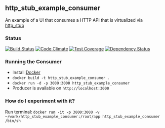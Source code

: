 http_stub_example_consumer
--------------------------

An example of a UI that consumes a HTTP API that is virtualized via [http_stub](https://github.com/MYOB-Technology/http_stub)

### Status
[![Build Status](https://travis-ci.org/MYOB-Technology/http_stub_example_consumer.png)](https://travis-ci.org/MYOB-Technology/http_stub_example_consumer)
[![Code Climate](https://codeclimate.com/github/MYOB-Technology/http_stub_example_consumer/badges/gpa.svg)](https://codeclimate.com/github/MYOB-Technology/http_stub_example_consumer)
[![Test Coverage](https://codeclimate.com/github/MYOB-Technology/http_stub_example_consumer/badges/coverage.svg)](https://codeclimate.com/github/MYOB-Technology/http_stub_example_consumer/coverage)
[![Dependency Status](https://gemnasium.com/MYOB-Technology/http_stub_example_consumer.png)](https://gemnasium.com/MYOB-Technology/http_stub_example_consumer)

### Running the Consumer
- Install [Docker](https://www.docker.com/)
- `docker build -t http_stub_example_consumer .`
- `docker run -d -p 3000:3000 http_stub_example_consumer`
- Producer is available on ```http://localhost:3000```

### How do I experiment with it?
Run terminal: `docker run -it -p 3000:3000 -v ~/work/http_stub_example_consumer:/root/app http_stub_example_consumer /bin/sh`
